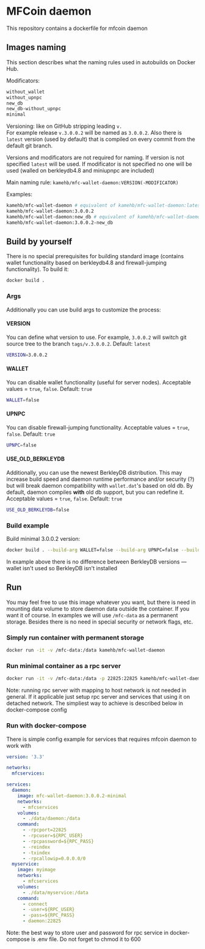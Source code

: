 # MFCoin daemon
This repository contains a dockerfile for mfcoin daemon

## Images naming
This section describes what the naming rules used in autobuilds on Docker Hub.

Modificators:
```sh
without_wallet
without_upnpc
new_db
new_db-without_upnpc
minimal
```
Versioning:
like on GitHub stripping leading `v.`  
For example release `v.3.0.0.2` will be named as `3.0.0.2`. Also there is `latest` version (used by default) that is compiled on every commit from the default git branch.

Versions and modificators are not required for naming. If version is not specified `latest` will be used. If modificator is not specified no one will be used (walled on berkleydb4.8 and miniupnpc are included)

Main naming rule: `kamehb/mfc-wallet-daemon:VERSION(-MODIFICATOR)`

Examples:
```sh
kamehb/mfc-wallet-daemon # equivalent of kamehb/mfc-wallet-daemon:latest
kamehb/mfc-wallet-daemon:3.0.0.2
kamehb/mfc-wallet-daemon:new_db # equivalent of kamehb/mfc-wallet-daemon:latest-new_db
kamehb/mfc-wallet-daemon:3.0.0.2-new_db
```

## Build by yourself
There is no special prerequisites for building standard image (contains wallet functionality based on berkleydb4.8 and firewall-jumping functionality). To build it:
```sh
docker build .
```

### Args
Additionally you can use build args to customize the process:

#### VERSION
You can define what version to use. For example, `3.0.0.2` will switch git source tree to the branch `tags/v.3.0.0.2`. Default: `latest`
```sh
VERSION=3.0.0.2
```

#### WALLET
You can disable wallet functionality (useful for server nodes). Acceptable values = `true`, `false`. Default: `true`
```sh
WALLET=false
```

#### UPNPC
You can disable firewall-jumping functionality. Acceptable values = `true`, `false`. Default: `true`
```sh
UPNPC=false
```

#### USE_OLD_BERKLEYDB
Additionally, you can use the newest BerkleyDB distribution. This may increase build speed and daemon runtime performance and/or security (?) but will break daemon compatibility with `wallet.dat`'s based on old db. By default, daemon compiles **with** old db support, but you can redefine it. Acceptable values = `true`, `false`. Default: `true`
```sh
USE_OLD_BERKLEYDB=false
```

### Build example
Build minimal 3.0.0.2 version:
```sh
docker build . --build-arg WALLET=false --build-arg UPNPC=false --build-arg VERSION=3.0.0.2
```
In example above there is no difference between BerkleyDB versions — wallet isn't used so BerkleyDB isn't installed

## Run
You may feel free to use this image whatever you want, but there is need in mounting data volume to store daemon data outside the container. If you want it of course. In examples we will use `/mfc-data` as a permanent storage. Besides there is no need in special security or network flags, etc.

### Simply run container with permanent storage
```sh
docker run -it -v /mfc-data:/data kamehb/mfc-wallet-daemon
```

### Run minimal container as a rpc server
```sh
docker run -it -v /mfc-data:/data -p 22825:22825 kamehb/mfc-wallet-daemon:minimal -rpcport=22825 -rpcuser=RPC_USER -rpcpassword=RPC_PASS -reindex -txindex -rpcallowip=0.0.0.0/0
```
Note: running rpc server with mapping to host network is not needed in general. If it applicable just setup rpc server and services that using it on detached network. The simpliest way to achieve is described below in docker-compose config

### Run with docker-compose
There is simple config example for services that requires mfcoin daemon to work with
```yml
version: '3.3'

networks:
  mfcservices:

services:
  daemon:
    image: mfc-wallet-daemon:3.0.0.2-minimal
    networks:
      - mfcservices
    volumes:
      - ./data/daemon:/data
    command:
      - -rpcport=22825
      - -rpcuser=${RPC_USER}
      - -rpcpassword=${RPC_PASS}
      - -reindex
      - -txindex
      - -rpcallowip=0.0.0.0/0
  myservice:
    image: myimage
    networks:
      - mfcservices
    volumes:
      - ./data/myservice:/data
    command:
      - connect
      - -user=${RPC_USER}
      - -pass=${RPC_PASS}
      - daemon:22825
```
Note: the best way to store user and password for rpc service in docker-compose is .env file. Do not forget to chmod it to 600
